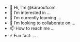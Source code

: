 - 👋 Hi, I’m @karaoufcom
- 👀 I’m interested in ...
- 🌱 I’m currently learning ...
- 💞️ I’m looking to collaborate on ...
- 📫 How to reach me ...
- ⚡ Fun fact: ...

<!---
karaoufcom/karaoufcom is a ✨ special ✨ repository because its `README.md` (this file) appears on your GitHub profile.
You can click the Preview link to take a look at your changes.
--->

